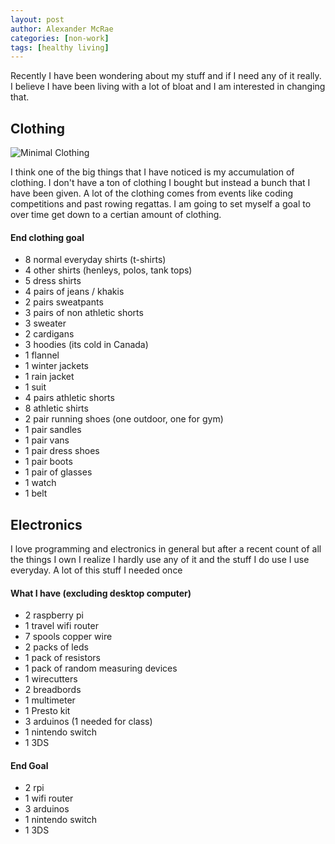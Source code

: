 ```yaml
---
layout: post
author: Alexander McRae
categories: [non-work]
tags: [healthy living]
---
```


Recently I have been wondering about my stuff and if I need any of it really. I believe I have been living with a lot of bloat and I am interested in changing that.

## Clothing

![Minimal Clothing](/assets/images/minimal_clothing.png)

I think one of the big things that I have noticed is my accumulation of clothing. I don't have a ton of clothing I bought but instead a bunch that I have been given. A lot of the clothing comes from events like coding competitions and past rowing regattas. I am going to set myself a goal to over time get down to a certian amount of clothing.

#### End clothing goal

- 8 normal everyday shirts (t-shirts)
- 4 other shirts (henleys, polos, tank tops)
- 5 dress shirts
- 4 pairs of jeans / khakis
- 2 pairs sweatpants
- 3 pairs of non athletic shorts
- 3 sweater
- 2 cardigans
- 3 hoodies (its cold in Canada)
- 1 flannel
- 1 winter jackets
- 1 rain jacket
- 1 suit
- 4 pairs athletic shorts
- 8 athletic shirts
- 2 pair running shoes (one outdoor, one for gym)
- 1 pair sandles
- 1 pair vans
- 1 pair dress shoes
- 1 pair boots
- 1 pair of glasses
- 1 watch
- 1 belt

## Electronics

I love programming and electronics in general but after a recent count of all the things I own I realize I hardly use any of it and the stuff I do use I use everyday. A lot of this stuff I needed once

#### What I have (excluding desktop computer)

- 2 raspberry pi
- 1 travel wifi router
- 7 spools copper wire
- 2 packs of leds
- 1 pack of resistors
- 1 pack of random measuring devices
- 1 wirecutters
- 2 breadbords
- 1 multimeter
- 1 Presto kit
- 3 arduinos (1 needed for class)
- 1 nintendo switch
- 1 3DS

#### End Goal

- 2 rpi
- 1 wifi router
- 3 arduinos
- 1 nintendo switch
- 1 3DS